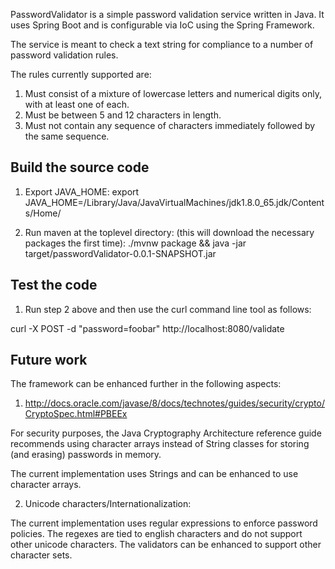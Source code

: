 PasswordValidator is a simple password validation service written in Java. It uses Spring Boot and is configurable via IoC using the Spring Framework. 

The service is meant to check a text string for compliance to a number of password validation rules.

The rules currently supported are:

1. Must consist of a mixture of lowercase letters and numerical digits only, with at least one of each.
2. Must be between 5 and 12 characters in length.
3. Must not contain any sequence of characters immediately followed by the same sequence.

## Build the source code

1. Export JAVA_HOME:
export JAVA_HOME=/Library/Java/JavaVirtualMachines/jdk1.8.0_65.jdk/Contents/Home/

2. Run maven at the toplevel directory: (this will download the necessary packages the first time):
./mvnw package && java -jar target/passwordValidator-0.0.1-SNAPSHOT.jar

## Test the code

1. Run step 2 above and then use the curl command line tool as follows:

curl -X POST -d "password=foobar" http://localhost:8080/validate

## Future work

The framework can be enhanced further in the following aspects:

1. http://docs.oracle.com/javase/8/docs/technotes/guides/security/crypto/CryptoSpec.html#PBEEx

For security purposes, the Java Cryptography Architecture reference guide recommends using 
character arrays instead of String classes for storing (and erasing) passwords in memory.

The current implementation uses Strings and can be enhanced to use character arrays.

2. Unicode characters/Internationalization:

The current implementation uses regular expressions to enforce password policies. The regexes are tied to english
characters and do not support other unicode characters. The validators can be enhanced to support other character sets.
